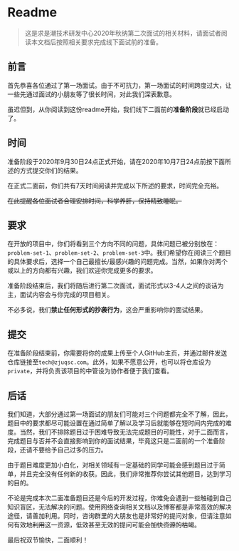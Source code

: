 # Readme

> 这是求是潮技术研发中心2020年秋纳第二次面试的相关材料，请面试者阅读本文档后按照相关要求完成线下面试前的准备。

## 前言

首先恭喜各位通过了第一场面试。由于不可抗力，第一场面试的时间跨度过大，让一些先通过面试的小朋友等了很长时间，对此我们深表歉意。

虽迟但到，从你阅读到这份readme开始，我们线下二面前的**准备阶段**就已经启动了。

## 时间
准备阶段于2020年9月30日24点正式开始，请在2020年10月7日24点前按下面所述的方式提交你们的结果。

在正式二面前，你们共有7天时间阅读并完成以下所述的要求，时间完全充裕。

~~在此提醒各位面试者合理安排时间，科学养肝，保持精致睡眠。~~

## 要求
在开放的项目中，你们将看到三个方向不同的问题，具体问题已被分别放在：`problem-set-1`、`problem-set-2`、`problem-set-3`中。我们希望你在阅读三个题目的具体要求后，选择一个自己最擅长/最感兴趣的问题完成。当然，如果你对两个或以上的方向都有兴趣，我们欢迎你完成更多的要求。

准备阶段结束后，我们将随后进行第二次面试，面试形式以3-4人之间的谈话为主，面试内容会与你完成的项目相关。

不必多说，我们**禁止任何形式的抄袭行为**，这会严重影响你的面试结果。

## 提交

在准备阶段结束前，你需要将你的成果上传至个人GitHub主页，并通过邮件发送仓库链接至`tech@zjuqsc.com`。此外，如果不愿意公开，也可以将仓库设为`private`，并将负责该项目的中管设为协作者便于我们查看。

## 后话

我们知道，大部分通过第一场面试的朋友们可能对三个问题都完全不了解，因此，题目中的要求都尽可能设置在通过简单了解以及学习后就能够在短时间内完成的难度。当然，我们不排除题目过于困难导致无法完成题目的可能性，对于二面而言，完成题目与否并不会直接影响到你的面试结果，毕竟这只是二面前的一个准备阶段，还请不要给予自己过多的压力。

由于题目难度更加小白化，对相关领域有一定基础的同学可能会感到题目过于简单，并且完全没有任何新的收获。因此，我们非常推荐你尝试其他题目，达到学习的目的。

不论是完成本次二面准备题目还是今后的开发过程，你难免会遇到一些触碰到自己知识盲区，无法解决的问题。使用网络查询相关文档以及博客都是非常高效的解决途径，请善加利用。同时，咨询群里的大朋友也是非常好的提问对象，但请注意如何有效地~~利用~~这一资源，低效甚至无效的提问可能会~~加快资源的枯竭~~。

最后祝双节愉快，二面顺利！
